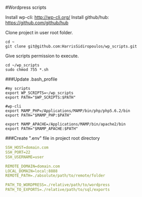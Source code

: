 #Wordpress scripts

Install wp-cli: http://wp-cli.org/
Install github/hub: https://github.com/github/hub

Clone project in user root folder.
```
cd ~
git clone git@github.com:HarrisSidiropoulos/wp_scripts.git
```
Give scripts permission to execute.

```
cd ~/wp_scripts
sudo chmod 755 *.sh
```

###Update .bash_profile

```
#my scripts
export WP_SCRIPTS=~/wp_scripts
export PATH="$WP_SCRIPTS:$PATH"

#wp-cli
export MAMP_PHP=/Applications/MAMP/bin/php/php5.6.2/bin
export PATH="$MAMP_PHP:$PATH"

export MAMP_APACHE=/Applications/MAMP/bin/apache2/bin
export PATH="$MAMP_APACHE:$PATH"
```



###Create ".env" file in project root directory

```yaml
SSH_HOST=domain.com
SSH_PORT=22
SSH_USERNAME=user

REMOTE_DOMAIN=domain.com
LOCAL_DOMAIN=local:8888
REMOTE_PATH=./absolute/path/to/remote/folder

PATH_TO_WORDPRESS=./relative/path/to/wordpress
PATH_TO_EXPORTS=./relative/path/to/sql/exports

```
